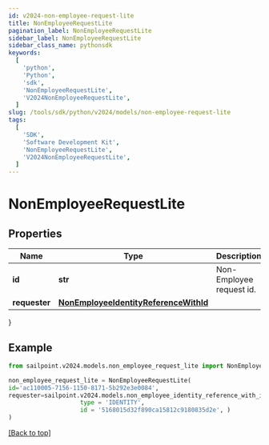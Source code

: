 ```yaml
---
id: v2024-non-employee-request-lite
title: NonEmployeeRequestLite
pagination_label: NonEmployeeRequestLite
sidebar_label: NonEmployeeRequestLite
sidebar_class_name: pythonsdk
keywords:
  [
    'python',
    'Python',
    'sdk',
    'NonEmployeeRequestLite',
    'V2024NonEmployeeRequestLite',
  ]
slug: /tools/sdk/python/v2024/models/non-employee-request-lite
tags:
  [
    'SDK',
    'Software Development Kit',
    'NonEmployeeRequestLite',
    'V2024NonEmployeeRequestLite',
  ]
---
```


# NonEmployeeRequestLite

## Properties

| Name | Type | Description | Notes |
| --- | --- | --- | --- |
| **id** | **str** | Non-Employee request id. | [optional] |
| **requester** | [**NonEmployeeIdentityReferenceWithId**](non-employee-identity-reference-with-id) |  | [optional] |

}

## Example

```python
from sailpoint.v2024.models.non_employee_request_lite import NonEmployeeRequestLite

non_employee_request_lite = NonEmployeeRequestLite(
id='ac110005-7156-1150-8171-5b292e3e0084',
requester=sailpoint.v2024.models.non_employee_identity_reference_with_id.NonEmployeeIdentityReferenceWithId(
                    type = 'IDENTITY',
                    id = '5168015d32f890ca15812c9180835d2e', )
)

```

[[Back to top]](#)

